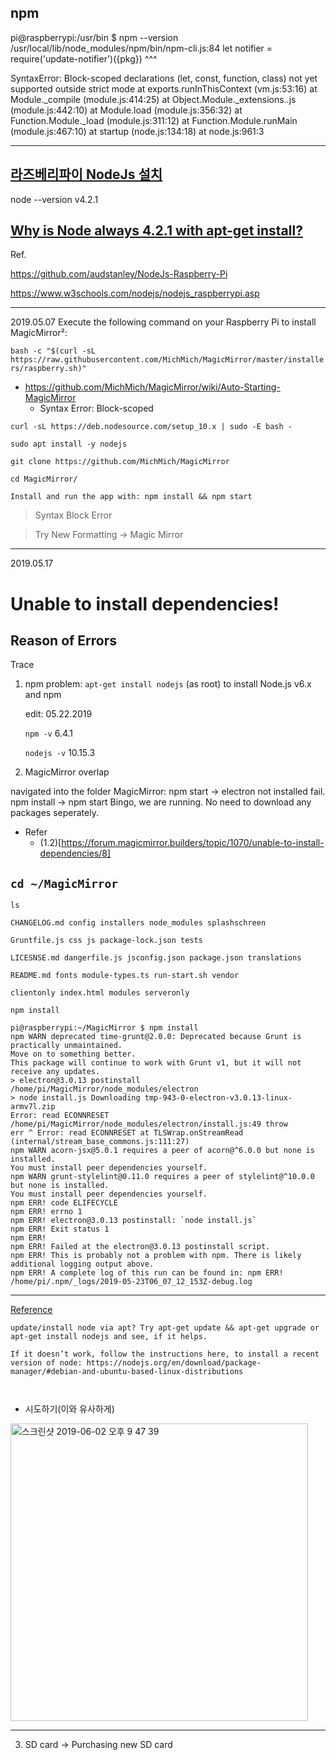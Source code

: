 ## npm 

pi@raspberrypi:/usr/bin $ npm --version
/usr/local/lib/node_modules/npm/bin/npm-cli.js:84
      let notifier = require('update-notifier')({pkg})
      ^^^

SyntaxError: Block-scoped declarations (let, const, function, class) not yet supported outside strict mode
    at exports.runInThisContext (vm.js:53:16)
    at Module._compile (module.js:414:25)
    at Object.Module._extensions..js (module.js:442:10)
    at Module.load (module.js:356:32)
    at Function.Module._load (module.js:311:12)
    at Function.Module.runMain (module.js:467:10)
    at startup (node.js:134:18)
    at node.js:961:3

----------
## [라즈베리파이 NodeJs 설치](https://blog.xcoda.net/99)
node --version
v4.2.1

## [Why is Node always 4.2.1 with apt-get install?](https://www.raspberrypi.org/forums/viewtopic.php?t=205323)

Ref.

https://github.com/audstanley/NodeJs-Raspberry-Pi

https://www.w3schools.com/nodejs/nodejs_raspberrypi.asp



--------
2019.05.07
<Automatic Installation>
Execute the following command on your Raspberry Pi to install MagicMirror²:
      
`bash -c "$(curl -sL https://raw.githubusercontent.com/MichMich/MagicMirror/master/installers/raspberry.sh)"`

* https://github.com/MichMich/MagicMirror/wiki/Auto-Starting-MagicMirror
  * Syntax Error: Block-scoped    
 
<Manual Installation>

`curl -sL https://deb.nodesource.com/setup_10.x | sudo -E bash -`

`sudo apt install -y nodejs`

`git clone https://github.com/MichMich/MagicMirror`

`cd MagicMirror/`

`Install and run the app with: npm install && npm start`

> Syntax Block Error

> Try New Formatting -> Magic Mirror
---------
2019.05.17

# Unable to install dependencies!

## Reason of Errors

Trace
1. npm problem: `apt-get install nodejs` (as root) to install Node.js v6.x and npm
     
     edit: 05.22.2019
     
     `npm -v` 6.4.1
     
     `nodejs -v` 10.15.3

2. MagicMirror overlap

navigated into the folder MagicMirror:
npm start -> electron not installed fail.
npm install -> npm start
Bingo, we are running. No need to download any packages seperately.

* Refer
  * (1.2)[https://forum.magicmirror.builders/topic/1070/unable-to-install-dependencies/8]
## `cd ~/MagicMirror`

`ls`

```
CHANGELOG.md config installers node_modules splashschreen
 
Gruntfile.js css js package-lock.json tests
 
LICESNSE.md dangerfile.js jsconfig.json package.json translations
 
README.md fonts module-types.ts run-start.sh vendor

clientonly index.html modules serveronly
```

`npm install`

```
pi@raspberrypi:~/MagicMirror $ npm install
npm WARN deprecated time-grunt@2.0.0: Deprecated because Grunt is practically unmaintained. 
Move on to something better. 
This package will continue to work with Grunt v1, but it will not receive any updates. 
> electron@3.0.13 postinstall /home/pi/MagicMirror/node_modules/electron 
> node install.js Downloading tmp-943-0-electron-v3.0.13-linux-armv7l.zip 
Error: read ECONNRESET /home/pi/MagicMirror/node_modules/electron/install.js:49 throw 
err ^ Error: read ECONNRESET at TLSWrap.onStreamRead (internal/stream_base_commons.js:111:27) 
npm WARN acorn-jsx@5.0.1 requires a peer of acorn@^6.0.0 but none is installed. 
You must install peer dependencies yourself. 
npm WARN grunt-stylelint@0.11.0 requires a peer of stylelint@^10.0.0 but none is installed. 
You must install peer dependencies yourself. 
npm ERR! code ELIFECYCLE 
npm ERR! errno 1 
npm ERR! electron@3.0.13 postinstall: `node install.js` 
npm ERR! Exit status 1 
npm ERR! 
npm ERR! Failed at the electron@3.0.13 postinstall script. 
npm ERR! This is probably not a problem with npm. There is likely additional logging output above. 
npm ERR! A complete log of this run can be found in: npm ERR! /home/pi/.npm/_logs/2019-05-23T06_07_12_153Z-debug.log
```

---

[Reference](https://forum.magicmirror.builders/topic/1046/problem-npm-install-npm-start/8)

```
update/install node via apt? Try apt-get update && apt-get upgrade or apt-get install nodejs and see, if it helps.

If it doesn’t work, follow the instructions here, to install a recent version of node: https://nodejs.org/en/download/package-manager/#debian-and-ubuntu-based-linux-distributions

 

```
* 시도하기(이와 유사하게)

<img width="476" alt="스크린샷 2019-06-02 오후 9 47 39" src="https://user-images.githubusercontent.com/43804152/58761508-24ba2d80-8580-11e9-9c67-81c95d60f46a.png">

---
3. SD card -> Purchasing new SD card
